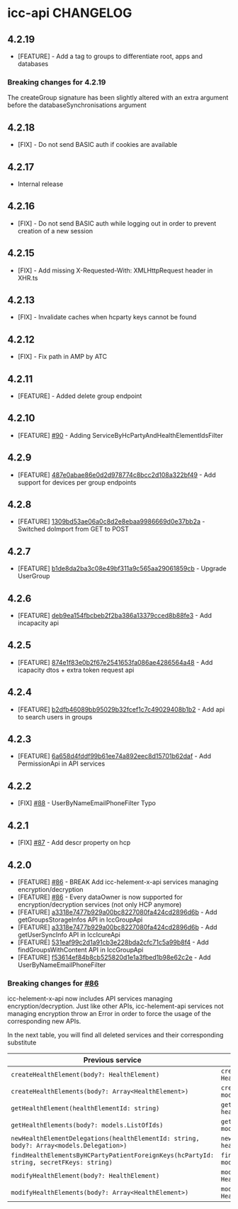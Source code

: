 # icc-api CHANGELOG

## 4.2.19

- [FEATURE] - Add a tag to groups to differentiate root, apps and databases

### Breaking changes for 4.2.19

The createGroup signature has been slightly altered with an extra argument before the databaseSynchronisations argument

## 4.2.18

- [FIX] - Do not send BASIC auth if cookies are available

## 4.2.17

- Internal release

## 4.2.16

- [FIX] - Do not send BASIC auth while logging out in order to prevent creation of a new session

## 4.2.15

- [FIX] - Add missing X-Requested-With: XMLHttpRequest header in XHR.ts

## 4.2.13

- [FIX] - Invalidate caches when hcparty keys cannot be found

## 4.2.12

- [FIX] - Fix path in AMP by ATC

## 4.2.11

- [FEATURE] - Added delete group endpoint

## 4.2.10

- [FEATURE] [#90](https://github.com/taktik/icc-api/pull/90) - Adding ServiceByHcPartyAndHealthElementIdsFilter

## 4.2.9

- [FEATURE] [487e0abae86e0d2d978774c8bcc2d108a322bf49](https://github.com/taktik/icc-api/commit/487e0abae86e0d2d978774c8bcc2d108a322bf49) - Add support for devices per group endpoints

## 4.2.8

- [FEATURE] [1309bd53ae06a0c8d2e8ebaa9986669d0e37bb2a](https://github.com/taktik/icc-api/commit/1309bd53ae06a0c8d2e8ebaa9986669d0e37bb2a) - Switched doImport from GET to POST

## 4.2.7

- [FEATURE] [b1de8da2ba3c08e49bf311a9c565aa29061859cb](https://github.com/taktik/icc-api/commit/b1de8da2ba3c08e49bf311a9c565aa29061859cb) - Upgrade UserGroup

## 4.2.6

- [FEATURE] [deb9ea154fbcbeb2f2ba386a13379cced8b88fe3](https://github.com/taktik/icc-api/commit/deb9ea154fbcbeb2f2ba386a13379cced8b88fe3) - Add incapacity api

## 4.2.5

- [FEATURE] [874e1f83e0b2f67e2541653fa086ae4286564a48](https://github.com/taktik/icc-api/commit/874e1f83e0b2f67e2541653fa086ae4286564a48) - Add icapacity dtos + extra token request api

## 4.2.4

- [FEATURE] [b2dfb46089bb95029b32fcef1c7c49029408b1b2](https://github.com/taktik/icc-api/commit/b2dfb46089bb95029b32fcef1c7c49029408b1b2) - Add api to search users in groups

## 4.2.3

- [FEATURE] [6a658d4fddf99b61ee74a892eec8d15701b62daf](https://github.com/taktik/icc-api/commit/6a658d4fddf99b61ee74a892eec8d15701b62daf) - Add PermissionApi in API services

## 4.2.2

- [FIX] [#88](https://github.com/taktik/icc-api/pull/88) - UserByNameEmailPhoneFilter Typo

## 4.2.1

- [FIX] [#87](https://github.com/taktik/icc-api/pull/87) - Add descr property on hcp

## 4.2.0

- [FEATURE] [#86](https://github.com/taktik/icc-api/pull/86) - BREAK Add icc-helement-x-api services managing encryption/decryption
- [FEATURE] [#86](https://github.com/taktik/icc-api/pull/86) - Every dataOwner is now supported for encryption/decryption services (not only HCP anymore)
- [FEATURE] [a3318e7477b929a00bc8227080fa424cd2896d6b](https://github.com/taktik/icc-api/commit/a3318e7477b929a00bc8227080fa424cd2896d6b) - Add getGroupsStorageInfos API in IccGroupApi
- [FEATURE] [a3318e7477b929a00bc8227080fa424cd2896d6b](https://github.com/taktik/icc-api/commit/a3318e7477b929a00bc8227080fa424cd2896d6b) - Add getUserSyncInfo API in IccIcureApi
- [FEATURE] [531eaf99c2d1a91cb3e228bda2cfc71c5a99b8f4](https://github.com/taktik/icc-api/commit/531eaf99c2d1a91cb3e228bda2cfc71c5a99b8f4) - Add findGroupsWithContent API in IccGroupApi
- [FEATURE] [f53614ef84b8cb525820d1e1a3fbed1b98e62c2e](https://github.com/taktik/icc-api/commit/f53614ef84b8cb525820d1e1a3fbed1b98e62c2e) - Add UserByNameEmailPhoneFilter

### Breaking changes for [#86](https://github.com/taktik/icc-api/pull/86)

icc-helement-x-api now includes API services managing encryption/decryption. Just like other APIs, icc-helement-api services not managing encryption
throw an Error in order to force the usage of the corresponding new APIs.

In the next table, you will find all deleted services and their corresponding substitute

| Previous service                                                                        | New service                                                                                                        |
| --------------------------------------------------------------------------------------- | ------------------------------------------------------------------------------------------------------------------ |
| `createHealthElement(body?: HealthElement)`                                             | `createHealthElementWithUser(user: User, body?: HealthElement)`                                                    |
| `createHealthElements(body?: Array<HealthElement>)`                                     | `createHealthElementsWithUser(user: models.User, bodies?: models.HealthElement[])`                                 |
| `getHealthElement(healthElementId: string)`                                             | `getHealthElementWithUser(user: models.User, healthElementId: string)`                                             |
| `getHealthElements(body?: models.ListOfIds)`                                            | `getHealthElementsWithUser(user: models.User, body?: models.ListOfIds)`                                            |
| `newHealthElementDelegations(healthElementId: string, body?: Array<models.Delegation>)` | `newHealthElementDelegationsWithUser(user: models.User, healthElementId: string, body?: Array<models.Delegation>)` |
| `findHealthElementsByHCPartyPatientForeignKeys(hcPartyId: string, secretFKeys: string)` | `findHealthElementsByHCPartyPatientForeignKeysWithUser(user: models.User, hcPartyId: string, secretFKeys: string)` |
| `modifyHealthElement(body?: HealthElement)`                                             | `modifyHealthElementWithUser(user: models.User, body?: HealthElement)`                                             |
| `modifyHealthElements(body?: Array<HealthElement>)`                                     | `modifyHealthElementsWithUser(user: models.User, bodies?: HealthElement[])`                                        |
